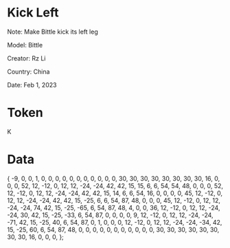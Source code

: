 # Kick Left
Note: Make Bittle kick its left leg

Model: Bittle

Creator: Rz Li

Country: China

Date: Feb 1, 2023

# Token
K

# Data

{ 
-9, 0, 0, 1,
 0, 0, 0, 
    0,   0,   0,   0,   0,   0,   0,   0,  30,  30,  30,  30,  30,  30,  30,  30,    16, 0, 0, 0,
   52,  12, -12,   0,  12,  12, -24, -24,  42,  42,  15,  15,   6,   6,  54,  54,    48, 0, 0, 0,
   52,  12, -12,   0,  12,  12, -24, -24,  42,  42,  15,  14,   6,   6,  54,  16,     0, 0, 0, 0,
   45,  12, -12,   0,  12,  12, -24, -24,  42,  42,  15, -25,   6,   6,  54,  87,    48, 0, 0, 0,
   45,  12, -12,   0,  12,  12, -24, -24,  74,  42,  15, -25, -65,   6,  54,  87,    48, 4, 0, 0,
   36,  12, -12,   0,  12,  12, -24, -24,  30,  42,  15, -25, -33,   6,  54,  87,     0, 0, 0, 0,
    9,  12, -12,   0,  12,  12, -24, -24, -71,  42,  15, -25,  40,   6,  54,  87,     0, 1, 0, 0,
    0,  12, -12,   0,  12,  12, -24, -24, -34,  42,  15, -25,  60,   6,  54,  87,    48, 0, 0, 0,
    0,   0,   0,   0,   0,   0,   0,   0,  30,  30,  30,  30,  30,  30,  30,  30,    16, 0, 0, 0,
};
